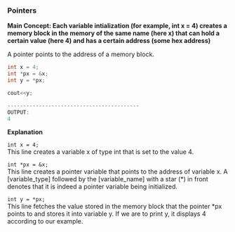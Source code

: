 ### Pointers
 **Main Concept: Each variable intialization (for example, int x = 4) creates a memory block in the memory of the same name (here x) that can hold a certain value (here 4) and has a certain address (some hex address)**

 A pointer points to the address of a memory block. 

```cpp
int x = 4;
int *px = &x;
int y = *px;

cout<<y;

------------------------------------------
OUTPUT:
4
```
**Explanation**

`int x = 4;`  
This line creates a variable x of type int that is set to the value 4.  

`int *px = &x;`  
This line creates a pointer variable that points to the address of variable x.
A [variable_type] followed by the [variable_name] with a star (*) in front denotes that it is indeed a pointer variable being initialized.


`int y = *px;`  
This line fetches the value stored in the memory block that the pointer *px points to and stores it into variable y. If we are to print y, it displays 4 according to our example.

